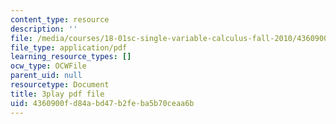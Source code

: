 ```yaml
---
content_type: resource
description: ''
file: /media/courses/18-01sc-single-variable-calculus-fall-2010/4360900fd84abd47b2feba5b70ceaa6b_TpWQlKHPyJ4.pdf
file_type: application/pdf
learning_resource_types: []
ocw_type: OCWFile
parent_uid: null
resourcetype: Document
title: 3play pdf file
uid: 4360900f-d84a-bd47-b2fe-ba5b70ceaa6b
---
```

